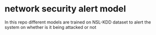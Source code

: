 # network security alert model
 In this repo different models are trained on NSL-KDD dataset to alert the system on whether is it being attacked or not
